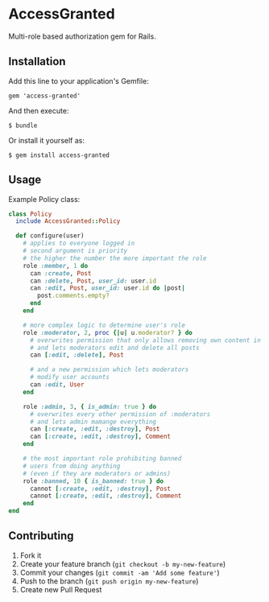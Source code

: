 # AccessGranted

Multi-role based authorization gem for Rails.

## Installation

Add this line to your application's Gemfile:

    gem 'access-granted'

And then execute:

    $ bundle

Or install it yourself as:

    $ gem install access-granted

## Usage

Example Policy class:

```ruby
class Policy
  include AccessGranted::Policy

  def configure(user)
    # applies to everyone logged in
    # second argument is priority
    # the higher the number the more important the role
    role :member, 1 do
      can :create, Post
      can :delete, Post, user_id: user.id
      can :edit, Post, user_id: user.id do |post|
        post.comments.empty?
      end
    end

    # more complex logic to determine user's role
    role :moderator, 2, proc {|u| u.moderator? } do
      # overwrites permission that only allows removing own content in :member
      # and lets moderators edit and delete all posts
      can [:edit, :delete], Post

      # and a new permission which lets moderators
      # modify user accounts
      can :edit, User
    end

    role :admin, 3, { is_admin: true } do
      # overwrites every other permission of :moderators
      # and lets admin mamange everything
      can [:create, :edit, :destroy], Post
      can [:create, :edit, :destroy], Comment
    end

    # the most important role prohibiting banned
    # users from doing anything
    # (even if they are moderators or admins)
    role :banned, 10 { is_banned: true } do
      cannot [:create, :edit, :destroy], Post
      cannot [:create, :edit, :destroy], Comment
    end
end
```

## Contributing

1. Fork it
2. Create your feature branch (`git checkout -b my-new-feature`)
3. Commit your changes (`git commit -am 'Add some feature'`)
4. Push to the branch (`git push origin my-new-feature`)
5. Create new Pull Request
